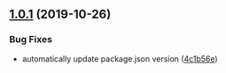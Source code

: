 ## [1.0.1](https://github.com/edosrecki/oopsiee-cli/compare/v1.0.0...v1.0.1) (2019-10-26)


### Bug Fixes

* automatically update package.json version ([4c1b56e](https://github.com/edosrecki/oopsiee-cli/commit/4c1b56e7d04210cf1dfe3369e878073131669b93))
